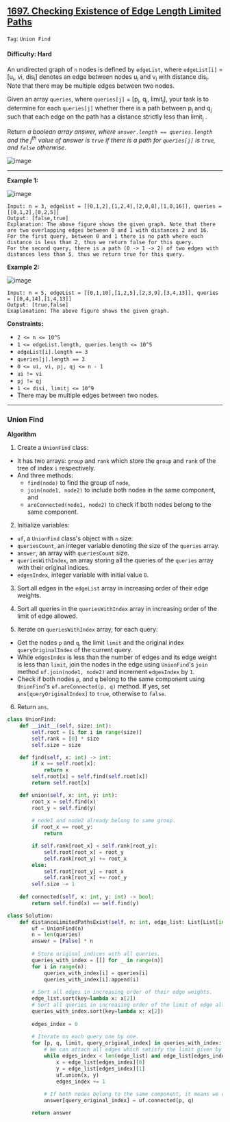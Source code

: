 ## [1697. Checking Existence of Edge Length Limited Paths](https://leetcode.com/problems/checking-existence-of-edge-length-limited-paths/)

```Tag```: ```Union Find```

#### Difficulty: Hard

An undirected graph of ```n``` nodes is defined by ```edgeList```, where ```edgeList[i]``` = [u<sub>i</sub>, v<su>i</sub>, dis<sub>i</sub>] denotes an edge between nodes u<sub>i</sub> and v<sub>i</sub> with distance dis<sub>i</sub>. Note that there may be multiple edges between two nodes.

Given an array ```queries```, where ```queries[j]``` = [p<sub>j</sub>, q<sub>j</sub>, limit<sub>j</sub>], your task is to determine for each ```queries[j]``` whether there is a path between p<sub>j</sub> and q<sub>j</sub> such that each edge on the path has a distance strictly less than limit<sub>j</sub> .

Return _a boolean array answer, where ```answer.length == queries.length``` and the j<sup>th</sup> value of answer is ```true``` if there is a path for ```queries[j]``` is ```true```, and ```false``` otherwise_.

![image](https://user-images.githubusercontent.com/35042430/235581334-1640db86-f60f-4836-a36d-a6b5179dba83.png)

---

__Example 1:__

![image](https://assets.leetcode.com/uploads/2020/12/08/h.png)
```
Input: n = 3, edgeList = [[0,1,2],[1,2,4],[2,0,8],[1,0,16]], queries = [[0,1,2],[0,2,5]]
Output: [false,true]
Explanation: The above figure shows the given graph. Note that there are two overlapping edges between 0 and 1 with distances 2 and 16.
For the first query, between 0 and 1 there is no path where each distance is less than 2, thus we return false for this query.
For the second query, there is a path (0 -> 1 -> 2) of two edges with distances less than 5, thus we return true for this query.
```

__Example 2:__

![image](https://assets.leetcode.com/uploads/2020/12/08/q.png)
```
Input: n = 5, edgeList = [[0,1,10],[1,2,5],[2,3,9],[3,4,13]], queries = [[0,4,14],[1,4,13]]
Output: [true,false]
Exaplanation: The above figure shows the given graph.
```

__Constraints:__

- ```2 <= n <= 10^5```
- ```1 <= edgeList.length, queries.length <= 10^5```
- ```edgeList[i].length == 3```
- ```queries[j].length == 3```
- ```0 <= ui, vi, pj, qj <= n - 1```
- ```ui != vi```
- ```pj != qj```
- ```1 <= disi, limitj <= 10^9```
- There may be multiple edges between two nodes.

---

### Union Find

__Algorithm__

1. Create a ```UnionFind``` class:

- It has two arrays: ```group``` and ```rank``` which store the ```group``` and ```rank``` of the tree of index ```i``` respectively.
- And three methods:
  - ```find(node)``` to find the group of ```node```,
  - ```join(node1, node2)``` to include both nodes in the same component, and
  - ```areConnected(node1, node2)``` to check if both nodes belong to the same component.

2. Initialize variables:

- ```uf```, a ```UnionFind``` class's object with ```n``` size:
- ```queriesCount```, an integer variable denoting the size of the ```queries``` array.
- ```answer```, an array with ```queriesCount``` size.
- ```queriesWithIndex```, an array storing all the queries of the ```queries``` array with their original indices.
- ```edgesIndex```, integer variable with initial value ```0```.

3. Sort all edges in the ```edgeList``` array in increasing order of their edge weights.

4. Sort all queries in the ```queriesWithIndex``` array in increasing order of the limit of edge allowed.

5. Iterate on ```queriesWithIndex``` array, for each query:

- Get the nodes ```p``` and ```q```, the limit ```limit``` and the original index ```queryOriginalIndex``` of the current query.
- While ```edgesIndex``` is less than the number of edges and its edge weight is less than ```limit```, join the nodes in the edge using ```UnionFind```'s ```join``` method ```uf.join(node1, node2)``` and increment ```edgesIndex``` by ```1```.
- Check if both nodes ```p```, and ```q``` belong to the same component using ```UnionFind```'s ```uf.areConnected(p, q)``` method. If yes, set ```ans[queryOriginalIndex]``` to ```true```, otherwise to ```false```.

6. Return ```ans```.

```Python
class UnionFind:
    def __init__(self, size: int):
        self.root = [i for i in range(size)]
        self.rank = [0] * size
        self.size = size

    def find(self, x: int) -> int:
        if x == self.root[x]:
            return x
        self.root[x] = self.find(self.root[x])
        return self.root[x]

    def union(self, x: int, y: int):
        root_x = self.find(x)
        root_y = self.find(y)
        
        # node1 and node2 already belong to same group.
        if root_x == root_y:
            return

        if self.rank[root_x] < self.rank[root_y]:
            self.root[root_x] = root_y
            self.rank[root_y] += root_x
        else:
            self.root[root_y] = root_x
            self.rank[root_x] += root_y
        self.size -= 1
    
    def connected(self, x: int, y: int) -> bool:
        return self.find(x) == self.find(y)

class Solution:
    def distanceLimitedPathsExist(self, n: int, edge_list: List[List[int]], queries: List[List[int]]) -> List[bool]:
        uf = UnionFind(n)
        n = len(queries)
        answer = [False] * n
        
        # Store original indices with all queries.
        queries_with_index = [[] for _ in range(n)]
        for i in range(n):
            queries_with_index[i] = queries[i]
            queries_with_index[i].append(i)
        
        # Sort all edges in increasing order of their edge weights.
        edge_list.sort(key=lambda x: x[2])
        # Sort all queries in increasing order of the limit of edge allowed.
        queries_with_index.sort(key=lambda x: x[2])
        
        edges_index = 0
        
        # Iterate on each query one by one.
        for [p, q, limit, query_original_index] in queries_with_index:
            # We can attach all edges which satisfy the limit given by the query.
            while edges_index < len(edge_list) and edge_list[edges_index][2] < limit:
                x = edge_list[edges_index][0]
                y = edge_list[edges_index][1]
                uf.union(x, y)
                edges_index += 1
            
            # If both nodes belong to the same component, it means we can reach them. 
            answer[query_original_index] = uf.connected(p, q)

        return answer
```
